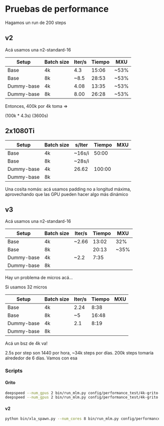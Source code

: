 # Pruebas de performance

Hagamos un run de 200 steps

## v2

Acá usamos una n2-standard-16

|Setup         | Batch size  | Iter/s    | Tiempo | MXU   |
|--------------|-------------|-----------|--------|-------|
| Base         |   4k        |  4.3      | 15:06  | ~53%  |
| Base         |   8k        | ~8.5      | 28:53  | ~53%  |
| Dummy-base   |   4k        |  4.08     | 13:35  | ~53%  |
| Dummy-base   |   8k        |  8.00     | 26:28  | ~53%  |


Entonces, 400k por 4k toma =>

(100k * 4.3s) (3600s)

## 2x1080Ti

|Setup         | Batch size  | s/Iter    | Tiempo | MXU   |
|--------------|-------------|-----------|--------|-------|
| Base         |   4k        | ~16s/i    | 50:00  |       |
| Base         |   8k        | ~28s/i    |        |       |
| Dummy-base   |   4k        | 26.62     | 100:00 |       |
| Dummy-base   |   8k        |           |        |       |

Una cosita nomás: acá usamos padding no a longitud máxima, aprovechando que las GPU pueden hacer algo más dinámico

## v3

Acá usamos una n2-standard-16

|Setup         | Batch size  | Iter/s    | Tiempo | MXU   |
|--------------|-------------|-----------|--------|-------|
| Base         |   4k        | ~2.66     | 13:02  | 32%   |
| Base         |   8k        |           | 20:13  |~35%   |
| Dummy-base   |   4k        |~2.2       | 7:35   |       |
| Dummy-base   |   8k        |           |        |       |


Hay un problema de micros acá...

Si usamos 32 micros

|Setup         | Batch size  | Iter/s    | Tiempo | MXU   |
|--------------|-------------|-----------|--------|-------|
| Base         |   4k        | 2.24      |  8:38  |       |
| Base         |   8k        | ~5        |  16:48 |       |
| Dummy-base   |   4k        | 2.1       |  8:19  |       |
| Dummy-base   |   8k        |           |        |       |

Acá un bsz de 4k va!

2.5s por step son  1440 por hora, ~34k steps por días. 200k steps tomaría alrededor de 6 días. Vamos con esa


### Scripts

#### Grito

```bash
deepspeed --num_gpus 2 bin/run_mlm.py config/performance_test/4k-grito-dummy.json
deepspeed --num_gpus 2 bin/run_mlm.py config/performance_test/4k-grito.json
```

#### v2

```bash
python bin/xla_spawn.py --num_cores 8 bin/run_mlm.py config/performance_test/4k-v2.json
```
